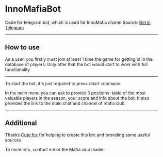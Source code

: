 # InnoMafiaBot
Code for telegram bot, which is used for InnoMafia chanel
Source: [Bot in Telegram](https://t.me/InnoMafiaBot)

---

## How to use
As a user, you firstly must join at least 1 time the game for getting id in the database of players. Only after that
the bot would start to work with full functionality

---

To start the bot, it's just required to press /start command

In the main menu you can ask to provide 3 positions: table of the most valuable players in the season, your score and 
info about the bot. It also provides the link to the main chat and channel of mafia club.

---

## Additional

Thanks [Cute fox](https://github.com/cutefluffyfox) for helping to create this bot and providing some useful sources

To more info, contact me or the Mafia club leader

